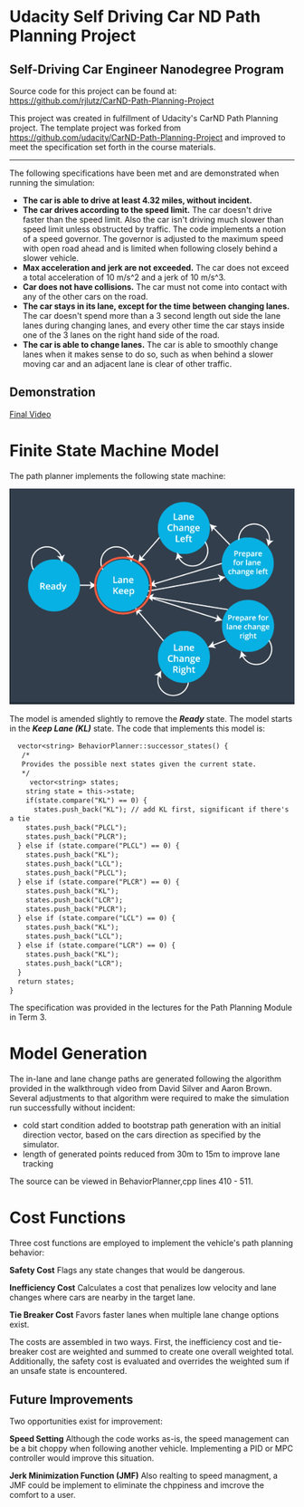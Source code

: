 # Udacity Self Driving Car ND Path Planning Project
## Self-Driving Car Engineer Nanodegree Program

Source code for this project can be found at: https://github.com/rjlutz/CarND-Path-Planning-Project

This project was created in fulfillment of Udacity's CarND Path Planning project. The template 
project was forked from https://github.com/udacity/CarND-Path-Planning-Project and improved to meet
the specification set forth in the course materials.

---

The following specifications have been met and are demonstrated when running the simulation:


* **The car is able to drive at least 4.32 miles, without incident.**
* **The car drives according to the speed limit.** The car doesn't drive faster than the speed limit. Also the car isn't driving much slower than speed limit unless obstructed by traffic. The code implements a notion of a speed governor. The governor is adjusted to the maximum speed with open road ahead and is limited when following closely behind a slower vehicle.
* **Max acceleration and jerk are not exceeded.** The car does not exceed a total acceleration of 10 m/s^2 and a jerk of 10 m/s^3.
* **Car does not have collisions.**
The car must not come into contact with any of the other cars on the road.
* **The car stays in its lane, except for the time between changing lanes.** The car doesn't spend more than a 3 second length out side the lane lanes during changing lanes, and every other time the car stays inside one of the 3 lanes on the right hand side of the road.
* **The car is able to change lanes.** The car is able to smoothly change lanes when it makes sense to do so, such as when behind a slower moving car and an adjacent lane is clear of other traffic.

## Demonstration 
[Final Video](https://www.dropbox.com/s/c0a89442iq9gcbj/pathplanning.mp4?dl=0 "Demo Video")

# Finite State Machine Model

The path planner implements the following state machine: 

![alt text](./images/FSM.png "Logo Title Text 1")

The model is amended slightly to remove the ***Ready*** state. The model starts in the ***Keep Lane (KL)*** state.
The code that implements this model is:

```
  vector<string> BehaviorPlanner::successor_states() {
   /*
   Provides the possible next states given the current state.
   */
     vector<string> states;
    string state = this->state;
    if(state.compare("KL") == 0) {
      states.push_back("KL"); // add KL first, significant if there's a tie
    states.push_back("PLCL");
    states.push_back("PLCR");
  } else if (state.compare("PLCL") == 0) {
    states.push_back("KL");
    states.push_back("LCL");
    states.push_back("PLCL");
  } else if (state.compare("PLCR") == 0) {
    states.push_back("KL");
    states.push_back("LCR");
    states.push_back("PLCR");
  } else if (state.compare("LCL") == 0) {
    states.push_back("KL");
    states.push_back("LCL");
  } else if (state.compare("LCR") == 0) {
    states.push_back("KL");
    states.push_back("LCR");
  }
  return states;
}
````

The specification was provided in the lectures for the Path Planning Module in Term 3.


# Model Generation
The in-lane and lane change paths are generated following the algorithm provided in the walkthrough video from David Silver and Aaron Brown. Several adjustments to that algorithm were required to make the simulation run successfully without incident:

* cold start condition added to bootstrap path generation with an initial direction vector, based on the cars direction as specified by the simulator.
* length of generated points reduced from 30m to 15m to improve lane tracking

The source can be viewed in BehaviorPlanner,cpp lines 410 - 511. 

# Cost Functions

Three cost functions are employed to implement the vehicle's path planning behavior:

**Safety Cost** Flags any state changes that would be dangerous. 

**Inefficiency Cost** Calculates a cost that penalizes low velocity and lane changes where cars are nearby in the target lane.

**Tie Breaker Cost** Favors faster lanes when multiple lane change options exist.

The costs are assembled in two ways. First, the inefficiency cost and tie-breaker cost are weighted and summed to create one overall weighted total. Additionally, the safety cost is evaluated and overrides the weighted sum if an unsafe state is encountered. 
## Future Improvements

Two opportunities exist for improvement:

**Speed Setting** Although the code works as-is, the speed management can be a bit choppy when following another vehicle. Implementing a PID or MPC controller would improve this situation.

**Jerk Minimization Function (JMF)** Also realting to speed managment, a JMF could be implement to eliminate the chppiness and imcrove the comfort to a user. 

